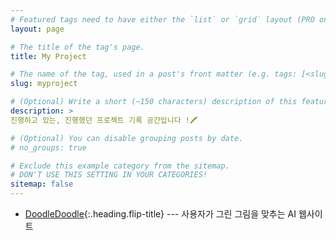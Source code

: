 ```yaml
---
# Featured tags need to have either the `list` or `grid` layout (PRO only).
layout: page

# The title of the tag's page.
title: My Project

# The name of the tag, used in a post's front matter (e.g. tags: [<slug>]).
slug: myproject

# (Optional) Write a short (~150 characters) description of this featured tag.
description: >
진행하고 있는, 진행했던 프로젝트 기록 공간입니다 !🖍

# (Optional) You can disable grouping posts by date.
# no_groups: true

# Exclude this example category from the sitemap.
# DON'T USE THIS SETTING IN YOUR CATEGORIES!
sitemap: false
---
```


* [DoodleDoodle]{:.heading.flip-title} --- 사용자가 그린 그림을 맞추는 AI 웹사이트

[DoodleDoodle]: ./doodle
